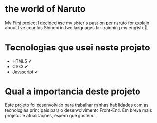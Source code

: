 # the world of Naruto

My First project I decided use my sister's passion per naruto for explain about five countris Shinobi in two languages for trainning my english.🙂


# Tecnologias que usei neste projeto
* HTML5 ✔
* CSS3 ✔
* Javascript ✔

# Qual a importancia deste projeto
Este projeto foi desenvolvido para trabalhar minhas habilidades com as tecnologias principais para o desenvolvimento Front-End.
Em breve mais projetos e atualizações, espero que gostem.
